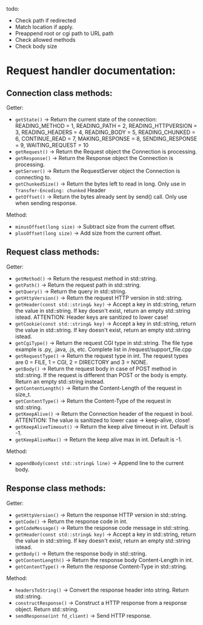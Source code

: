 todo:
- Check path if redirected
- Match location if apply.
- Preappend root or cgi path to URL path
- Check allowed methods
- Check body size


# Request handler documentation:

## Connection class methods:
Getter:
- `getState()` -> Return the current state of the connection: 		
	READING_METHOD = 1,
	READING_PATH = 2,
	READING_HTTPVERSION = 3,
	READING_HEADERS = 4,
	READING_BODY = 5,
	READING_CHUNKED = 6,
	CONTINUE_READ = 7,
	MAKING_RESPONSE = 8,
	SENDING_RESPONSE = 9,
	WAITING_REQUEST = 10
- `getRequest()` -> Return the Request object the Connection is processing.
- `getResponse()` -> Return the Response object the Connection is processing.
- `getServer()` -> Return the RequestServer object the Connection is connecting to.
- `getChunkedSize()` -> Return the bytes left to read in long. Only use in `Transfer-Encoding: chunked` Header
- `getOffset()` -> Return the bytes already sent by send() call. Only use when sending response.

Method:
- `minusOffset(long size)` -> Subtract size from the current offset.
- `plusOffset(long size)` -> Add size from the current offset.



## Request class methods:
Getter:
- `getMethod()` -> Return the resquest method in std::string.
- `getPath()` -> Return the request path in std::string.
- `getQuery()` -> Return the query in std::string.
- `getHttpVersion()` -> Return the request HTTP version in std::string.
- `getHeader(const std::string& key)` -> Accept a key in std::string, return the value in std::string. If key doesn't exist, return an empty std::string istead. ATTENTION: Header keys are sanitized to lower case!
- `getCookie(const std::string& key)` -> Accept a key in std::string, return the value in std::string. If key doesn't exist, return an empty std::string istead.
- `getCgiType()` -> Return the request CGI type in std::string. The file type example is .py, .java, .js, etc. Complete list in /request/support_file.cpp
- `getRequestType()` -> Return the request type in int. The request types are 0 = FILE, 1 = CGI, 2 = DIRECTORY and 3 = NONE.
- `getBody()` -> Return the request body in case of POST method in std::string. If the request is different than POST or the body is empty. Return an empty std::string instead.
- `getContentLength()` -> Return the Content-Length of the request in size_t.
- `getContentType()` -> Return the Content-Type of the request in std::string.
- `getKeepAlive()` -> Return the Connection header of the request in bool. ATTENTION: The value is sanitized to lower case -> keep-alive, close!
- `getKeepAliveTimeout()` -> Return the keep alive timeout in int. Default is -1.
- `getKeepAliveMax()` -> Return the keep alive max in int. Default is -1.

Method:
- `appendBody(const std::string& line)` -> Append line to the current body.


## Response class methods:
Getter:
- `getHttpVersion()` -> Return the response HTTP version in std::string.
- `getCode()` -> Return the response code in int.
- `getCodeMessage()` -> Return the response code message in std::string.
- `getHeader(const std::string& key)` -> Accept a key in std::string, return the value in std::string. If key doesn't exist, return an empty std::string istead.
- `getBody()` -> Return the response body in std::string.
- `getContentLength()` -> Return the response body Content-Length in int.
- `getContentType()` -> Return the response Content-Type in std::string.


Method:
- `headersToString()` -> Convert the response header into string. Return std::string.
- `constructResponse()` -> Construct a HTTP response from a response object. Return std::string.
- `sendResponse(int fd_client)` -> Send HTTP response.